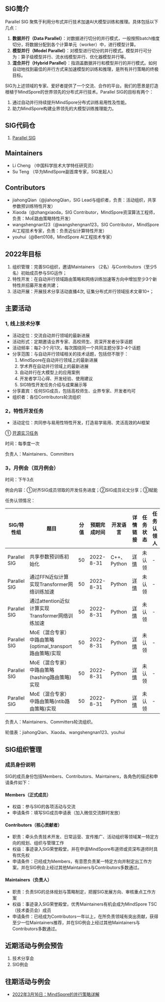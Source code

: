 ## SIG简介

Parallel SIG 聚焦于利用分布式并行技术加速AI大模型训练和推理。具体包括以下几点：

1. **数据并行（Data Parallel）**：对数据进行切分的并行模式，一般按照batch维度切分，将数据分配到各个计算单元（worker）中，进行模型计算。
2. **模型并行（Model Parallel）**：对模型进行切分的并行模式。模型并行可分为：算子级模型并行、流水线模型并行、优化器模型并行等。
3. **混合并行（Hybrid Parallel）**：指涵盖数据并行和模型并行的并行模式。如何自动地找到最佳的并行方式来加速模型的训练和推理，是所有并行策略的终极目标。

SIG为上述领域的专家、爱好者提供了一个交流、合作的平台。我们的愿景是打造根植于MindSpore的世界领先的分布式并行技术。Parallel SIG的目标有两个：

1. 通过自动并行持续提升MindSpore分布式训练易用性及性能。
2. 助力MindSpore构建业界领先的大模型训练推理能力。

## SIG代码仓

1. [Parallel SIG](https://gitee.com/mindspore/community/tree/master/sigs/parallel)

## Maintainers

* Li Cheng （中国科学技术大学特任研究员）
* Su Teng （华为MindSpore副首席专家，SIG发起人）

## Contributors

* jiahongQian（@jiahongQian，SIG Lead与组织者，负责：活动组织，共享参数预训练特性开发）
* Xiaoda（@zhangxiaoda，SIG Contributor，MindSpore资深算法工程师，负责：MoE路由策略特性开发）
* wangshengnan123（@wangshengnan123，SIG Contributor，MindSpore AI工程技术专家，负责：负责近似计算特性开发）
* youhui（@Bert0108，MindSpore AI工程技术专家）

## 2022年目标

1. 组织管理：完善SIG组织，邀请Maintainers （2名）与Contributors（至少5名）初始成员参与SIG运作；
2. 特性开发：在自动并行领域路由策略和网络训练加速等方向中增加至少3个新特性并招募开发者共建；
3. 活动开展：开展技术分享活动直播4次, 征集分布式并行领域技术文章10+；

## 主要活动

### 1, 线上技术分享

* 活动定位：交流自动并行领域的最新进展
* 活动形式：定期邀请业界专家、高校师生、资深开发者分享话题
* 活动频率：每2-3个月1次，每次围绕同一个共同主题分享3-4个话题
* 分享范围：与自动并行领域相关的技术话题，包括但不限于：
  1. MindSpore在自动并行领域上的最新进展
  2. 学术界在自动并行领域上的最新进展
  3. 自动并行在大模型上的应用案例
  4. 开发者学习心得、开发经验、使用建议
  5. SIG特性开发任务介绍与成果展示等
* 分享嘉宾：任何SIG成员，包括高校师生、业界专家、开发者均可
* 组织者：各位Contributors轮流组织

### 2，特性开发任务

* 活动定位：共同参与易用性特性开发，打造易学易用、灵活高效的AI框架

① [开源实习任务](https://gitee.com/mindspore/community/issues/I55XXN?from=project-issue)

时间：每季度一次

负责人：Maintainers、Committers

### 3，月例会（双月例会）

时间：下午3点

例会内容：①对齐SIG成员领取的开发任务进度；②SIG成员论文分享；③赋能

任务认领情况：

|SIG/特性组| 题目 | 分值 | 预期完成时间 |开发语言| 详情链接 | 任务状态 |任务认领人|
|-----| -------- | ---------------- | -------- | --- | --- |---|---|
|Parallel SIG| 共享参数预训练初始化|50| 2022-8-31 |C++、Python| [详情](https://gitee.com/mindspore/community/issues/I55XVX)|未认领|-|
|Parallel SIG| 通过FFN近似计算实现Transformer网络训练加速|50| 2022-8-31 |Python|[详情](https://gitee.com/mindspore/community/issues/I55XVP)|未认领|-|
|Parallel SIG| 通过attention近似计算实现Transformer网络训练加速|50| 2022-8-31 |Python| [详情](https://gitee.com/mindspore/community/issues/I55XVN) |未认领|-|
|Parallel SIG| MoE（混合专家）中路由策略(optimal_transport路由策略)实现|50| 2022-8-31 |Python| [详情](https://gitee.com/mindspore/community/issues/I55XVN) |未认领|-|
|Parallel SIG| MoE（混合专家）中路由策略(hashing路由策略)实现|50| 2022-8-31 |Python| [详情](https://gitee.com/mindspore/community/issues/I55XUW) |未认领|-|
|Parallel SIG| MoE（混合专家）中路由策略(ntlb路由策略)实现|50| 2022-8-31 |Python| [详情](https://gitee.com/mindspore/community/issues/I55XUD) |未认领|-|

负责人：Maintainers、Committers轮流组织。

轮值表：jiahongQian、Xiaoda、wangshengnan123、youhui

## SIG组织管理

### 成员身份说明

SIG的成员身份包括Members、Contributors、Maintainers，各角色的描述和申请条件如下：

#### Members（正式成员）

* 权益：参与SIG的各项活动与交流
* 申请条件：填写SIG成员申请表（加入微信交流群时发放）

#### Contributors（核心贡献者）

* 职责：牵头负责技术开发、日常运营、宣传推广、活动组织等领域某一特定方向的规划、组织与管理工作
* 权益：事迹录入SIG荣誉殿堂，并在申请MindSpore布道师或资深布道师时具有优先权
* 申请条件：已经成为Members，有意愿负责某一特定方向并制定出工作方案，并在SIG例会上经过其他Maintainers与Contributors多数通过。

#### Maintainers（负责人）

* 职责：负责SIG的总体规划与策略制定，把握SIG发展方向、审核重点工作方案
* 权益：事迹录入SIG荣誉殿堂，优秀Maintainers有机会成为MindSpore TSC（技术委员会）成员
* 申请条件：已经成为Contributors一年以上，在所负责领域有突出贡献，获得至少一位Maintainers推荐，并在SIG例会上经过其他Maintainers与Contributors多数通过。

## 近期活动与例会预告

1. 技术分享会
2. SIG例会

## 往期活动与例会

* [2022年3月16日：MindSpore的并行策略详解](https://mp.weixin.qq.com/s/ENi8sbghtIEcQFnGpWVEXg)